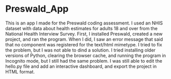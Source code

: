 # Preswald_App
This is an app I made for the Preswald coding assessment. I used an NHIS dataset with data about health estimates for adults 18 and over from the National Health Interview Survey.
First, I installed Preswald, created a new project, and ran the program. When I did, I saw an error message that said that no component was registered for the text/html mimetype. I tried to fix the problem, but I was not able to dind a solution. I tried installing older versions of Python, clearing the browser cache, and running the program in Incognito mode, but I still had the same problem. I was still able to edit the hello.py file and add an interactive dashboard, and export the project in HTML format. 
